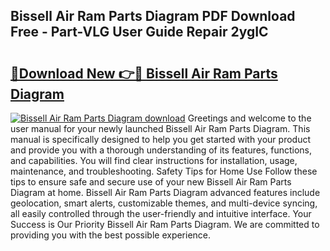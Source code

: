 ## Bissell Air Ram Parts Diagram PDF Download Free - Part-VLG User Guide Repair 2ygIC

# <h2><a href="http://dfjm4o.blite.top/?on=Bissell+Air+Ram+Parts+Diagram">🔗Download New 👉🔴 Bissell Air Ram Parts Diagram</a></h2>

[![Bissell Air Ram Parts Diagram download](https://i.imgur.com/lujVjoI.png)](http://dfjm4o.blite.top/?on=Bissell+Air+Ram+Parts+Diagram)
Greetings and welcome to the user manual for your newly launched Bissell Air Ram Parts Diagram. This manual is specifically designed to help you get started with your product and provide you with a thorough understanding of its features, functions, and capabilities. You will find clear instructions for installation, usage, maintenance, and troubleshooting. Safety Tips for Home Use Follow these tips to ensure safe and secure use of your new Bissell Air Ram Parts Diagram at home. Bissell Air Ram Parts Diagram advanced features include geolocation, smart alerts, customizable themes, and multi-device syncing, all easily controlled through the user-friendly and intuitive interface. Your Success is Our Priority Bissell Air Ram Parts Diagram. We are committed to providing you with the best possible experience.
